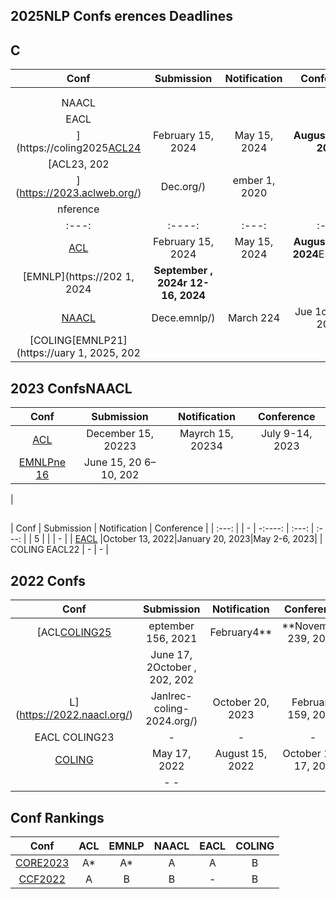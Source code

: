 
## 2025NLP Confs erences Deadlines

## C
|  Conf  | Submission    |   Notification  |   Conference  |
| :---:  |    :----:     |     :---:       |     :---:     |
   |                 |               |
|  |
|  NAACL |               |                 |               |
|  EACL  |               |                 |                   |    |
|](https://coling2025[ACL24](https://2024.aclweb.org/)|February 15, 2024|May 15, 2024|**August 11–16, 2024**|
|[ACL23, 202|
|](https://2023.aclweb.org/)|Dec.org/)|ember 1, 2020
|                  nference  |
| :---:  |    :----:     |     :---:       |     :---:     |
| [ACL](https://2024.aclweb.org/)   |February 15, 2024|May 15, 2024|**August 11–16, 2024**EMNLP25 |               |                 |               |
| [EMNLP](https://202 1, 2024|**September , 2024r 12-16, 2024**|
| [NAACL](https://202.org/)  |Dece.emnlp/)|March  224|Jue 1ctober 6, 2023|Dece22](https://20242.eaclmnlp.org/)    |June 17, 2022|October 156, 2023|January 17, 2024|March 17-222|December 7–11, 20242|
| [COLING[EMNLP21](https://uary 1, 2025, 202|


## 2023 ConfsNAACL
|  Conf  | Submission    |   Notification  |   Conference  |
| :---:  |    :----:     |     :---:       |     :---:     |
| [ACL](https://2023.aclweb4.naacl.org/)   |December 15, 20223|Mayrch 15, 20234|July 9-14, 2023|
| [EMNLPne 16](https://2023.emnlp2.naacl.org/)  |June 15, 20 6–10, 202|
|  

## 
|  Conf  | Submission    |   Notification  |      Conference  |
| :---:  |      |       -       |        -:----:     |     :---:       |     :---:     |
| 5 |               |                 |       -        |
| [EACL](https://20234.eacl.org/)    |October 13, 2022|January 20, 2023|May 2-6, 2023|
|  COLING EACL22                          |       -       |        -        |   

## 2022 Confs
|  Conf  | Submission    |   Notification  |   Conference  |
| :---:  |    :---:     |     :---:       |     :---:     |
| [ACL[COLING25](https://2022.aclweb.org/)|eptember 156, 2021|February4**|**November 239, 2022|May ry -24, 202|
| [](https://2022.emnlp.org/)  |June 17, 2October , 202, 202|
|L](https://2022.naacl.org/)  |Janlrec-coling-2024.org/) |October 20, 2023|February 159, 2022|April 7, 2022|July 10–14|May 20-25, 20224|
|  EACL  COLING23                           |       -       |        -        |       -       |
| [COLING](https://coling2022.org/) |May 17, 2022|August 15, 2022|October 12-17, 202|
|  |      -         -        |


## Conf Rankings
|  Conf  |   ACL   |   EMNLP  |   NAACL  | EACL | COLING |
| :---:  | :----:  |   :---:  |  :---:   | :---:|  :---: |
| [CORE2023](https://portal.core.edu.au/conf-ranks/) | A* | A* | A | A | B |
| [CCF2022](https://www.ccf.org.cn/)                 | A  | B  | B | - | B |
<!--stackedit_data:
eyJoaXN0b3J5IjpbMTIyNDI1MzYyOSwtMTg0NzkyNjgwNCwtNz
I5MjI5NTc4LDExMTI3NDg1NTMsLTM4OTA4MTY5NCw0MjM1MzAy
MzAsNDIzNTMwMjMwLC0xNzIyNjY5NzQ0LC0xNjMyMzg4Nzc0LC
03MDI1NTQ0ODYsLTE1OTYzMTIzODUsODUwMDY1NTkyLC0yMTI3
ODYyNjQyLC0yMDcyNTQ1Mjg3LC0xNzc0NDkzMjg2LC0xNTk0MT
QzMjA0LDIxMjU5NTAzMDgsLTU1MzA0Njg4MiwtMTA3MDM5MjUz
MCwxOTQxODExMDU4XX0=
-->